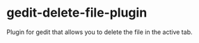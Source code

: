 gedit-delete-file-plugin
========================

Plugin for gedit that allows you to delete the file in the active tab.
